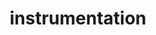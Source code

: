 ---
layout: default
title: instrumentation
parent: App manifest file
grand_parent: App basics
nav_order: 10
---
